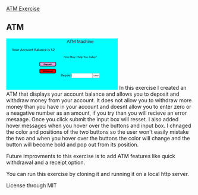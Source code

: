 <a href="https://github.com/TennWilliams/ATM"> ATM Exercise </a>
## ATM
<img src="ATM.jpg" width="300">
In this exercise I created an ATM that displays your account balance and allows you to deposit and withdraw money from your account. It does not allow you to withdraw more money than you have in your account and doesnt allow you to enter zero or a neagative number as an amount,  if you try than you will recieve an error mesaage.  Once you click submit the input box will resset.  I also added hover messages when you hover over the buttons and input box.  I chnaged the color and positions of the two buttons so the user won't easily mistake the two and when you hover over the buttons the color will change and the button will become bold and pop out from its position. 


Future improvments to this exercise is to add ATM features like quick withdrawal and a receipt option.

You can run this exercise by cloning it and running it on a local http server.

License through MIT
